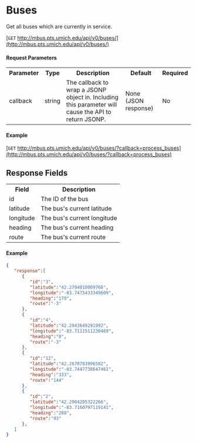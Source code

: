 # Buses

Get all buses which are currently in service.

[`GET` http://mbus.pts.umich.edu/api/v0/buses/](http://mbus.pts.umich.edu/api/v0/buses/)

#### Request Parameters

<table>
<th>Parameter</th>
<th>Type</th>
<th>Description</th>
<th>Default</th>
<th>Required</th>
<tr>
<td>callback</td>
<td>string</td>
<td>The callback to wrap a JSONP object in. Including this parameter will cause the API to return JSONP.</td>
<td>None (JSON response)</td>
<td>No</td>
</tr>
</table>

#### Example

[`GET` http://mbus.pts.umich.edu/api/v0/buses/?callback=process_buses](http://mbus.pts.umich.edu/api/v0/buses/?callback=process_buses)


## Response Fields

<table>
<th>Field</th>
<th>Description</th>
<tr>
<td>id</td>
<td>The ID of the bus</td>
</tr>
<tr>
<td>latitude</td>
<td>The bus's current latitude</td>
</tr>
<tr>
<td>longitude</td>
<td>The bus's current longitude</td>
</tr>
<tr>
<td>heading</td>
<td>The bus's current heading</td>
</tr>
<tr>
<td>route</td>
<td>The bus's current route</td>
</tr>
</table>

#### Example

```json
{
   "response":[
      {
         "id":"3",
         "latitude":"42.2704010009766",
         "longitude":"-83.7475433349609",
         "heading":"179",
         "route":"-3"
      },
      {
         "id":"4",
         "latitude":"42.2943649291992",
         "longitude":"-83.7111511230469",
         "heading":"0",
         "route":"-3"
      },
      {
         "id":"12",
         "latitude":"42.2670783996582",
         "longitude":"-83.7447738647461",
         "heading":"333",
         "route":"144"
      },
      {
         "id":"2",
         "latitude":"42.2904205322266",
         "longitude":"-83.7160797119141",
         "heading":"288",
         "route":"93"
      },
   ]
}
```
